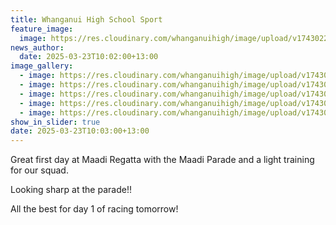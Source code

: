 ```yaml
---
title: Whanganui High School Sport
feature_image:
  image: https://res.cloudinary.com/whanganuihigh/image/upload/v1743022833/News/mar3.jpg
news_author:
  date: 2025-03-23T10:02:00+13:00
image_gallery:
  - image: https://res.cloudinary.com/whanganuihigh/image/upload/v1743022832/News/mar.jpg
  - image: https://res.cloudinary.com/whanganuihigh/image/upload/v1743022831/News/mar1.jpg
  - image: https://res.cloudinary.com/whanganuihigh/image/upload/v1743022833/News/mar2.jpg
  - image: https://res.cloudinary.com/whanganuihigh/image/upload/v1743022832/News/mar4.jpg
  - image: https://res.cloudinary.com/whanganuihigh/image/upload/v1743022832/News/mar5.jpg
show_in_slider: true
date: 2025-03-23T10:03:00+13:00
---
```

Great first day at Maadi Regatta with the Maadi Parade and a light training for our squad. 

Looking sharp at the parade!! 

All the best for day 1 of racing tomorrow!
